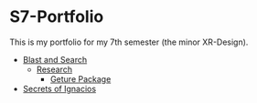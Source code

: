 # S7-Portfolio
This is my portfolio for my 7th semester (the minor XR-Design).

- [Blast and Search](2.%20Blast%20and%20Search)
  - [Research](2.%20Blast%20and%20Search/1.20%Research)
    - [Geture Package](2.%20Blast%20and%20Search/1.20%Research/1.20%Gesture20%Package.md) 
- [Secrets of Ignacios](2.%20Secrets%20of%20Ignacios)
